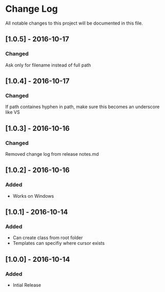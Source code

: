 # Change Log
All notable changes to this project will be documented in this file.

## [1.0.5] - 2016-10-17
### Changed
Ask only for filename instead of full path

## [1.0.4] - 2016-10-17
### Changed
If path containes hyphen in path, make sure this becomes an underscore like VS

## [1.0.3] - 2016-10-16
### Changed
Removed change log from release notes.md

## [1.0.2] - 2016-10-16
### Added
- Works on Windows

## [1.0.1] - 2016-10-14
### Added
- Can create class from root folder
- Templates can specifiy where cursor exists

## [1.0.0] - 2016-10-14
### Added
- Intial Release